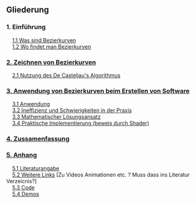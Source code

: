## Gliederung

### 1. Einführung
&nbsp;&nbsp;&nbsp;&nbsp;[1.1 Was sind Bezierkurven](chapter_1/WasSindBezierkurven.md) \
&nbsp;&nbsp;&nbsp;&nbsp;[1.2 Wo findet man Bezierkurven](chapter_1/WoFindetManBezierkurven.md)
### [2. Zeichnen von Bezierkurven](chapter_2.md)
&nbsp;&nbsp;&nbsp;&nbsp;[2.1 Nutzung des De Casteljau's Algorithmus](chapter_2.md#21-nutzung-des-de-casteljaus-algorithmus)
### [3. Anwendung von Bezierkurven beim Erstellen von Software](chapter_3.md)
&nbsp;&nbsp;&nbsp;&nbsp;[3.1 Anwendung](chapter_3/Anwendung.md) \
&nbsp;&nbsp;&nbsp;&nbsp;[3.2 Ineffizienz und Schwierigkeiten in der Praxis](chapter_3/IneffizienzUndSchwierigkeitenInDerPraxis.md) \
&nbsp;&nbsp;&nbsp;&nbsp;[3.3 Mathematischer Lösungsansatz](chapter_3/MathematischerLoesungsansatz.md) \
&nbsp;&nbsp;&nbsp;&nbsp;[3.4 Praktische Implementierung (beweis durch Shader)](chapter_3/PraktischeImplementierung.md)
### [4. Zussamenfassung](chapter_4.md)

### [5. Anhang](chapter_5.md)
&nbsp;&nbsp;&nbsp;&nbsp;[5.1 Literaturangabe](chapter_5/Literaturangabe.md) \
&nbsp;&nbsp;&nbsp;&nbsp;[5.2 Weitere Links](chapter_5/WeitereLinks.md) [Zu Videos Animationen etc. ? Muss dass ins Literatur Verzeicnis?] \
&nbsp;&nbsp;&nbsp;&nbsp;[5.3 Code](chapter_5/Code.md) \
&nbsp;&nbsp;&nbsp;&nbsp;[5.4 Demos](chapter_5/Demos.md)